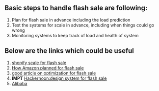 ## Basic steps to handle flash sale are following:

  1. Plan for flash sale in advance including the load prediction
  2. Test the systems for scale in advance, including when things could go wrong
  3. Monitoring systems to keep track of load and health of system
  
  
  
## Below are the links which could be useful

  1. [shopify scale for flash sale](http://highscalability.com/blog/2015/11/2/how-shopify-scales-to-handle-flash-sales-from-kanye-west-and.html)
  2. [How Amazon planned for flash sale](https://images-na.ssl-images-amazon.com/images/I/B2NSQ66nKkS.pdf)
  3. [good article on optimization for flash sale](https://www.akamai.com/us/en/multimedia/documents/white-paper/handling-flash-sales-devops-strategies-for-traffic-mitigation-whitepaper.pdf)
  4. **IMPT** [Hackernoon:design system for flash sale](https://hackernoon.com/developing-a-flash-sale-system-7481f6ede0a3)
  5. [Alibaba](https://www.alibabacloud.com/help/doc-detail/63920.htm) 
